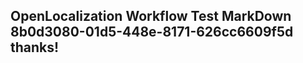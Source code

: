 <properties
ms.topic="hero-topic"
ms.test1="hero-topic"
ms.test2="test"/>

## OpenLocalization Workflow Test MarkDown 8b0d3080-01d5-448e-8171-626cc6609f5d thanks!
